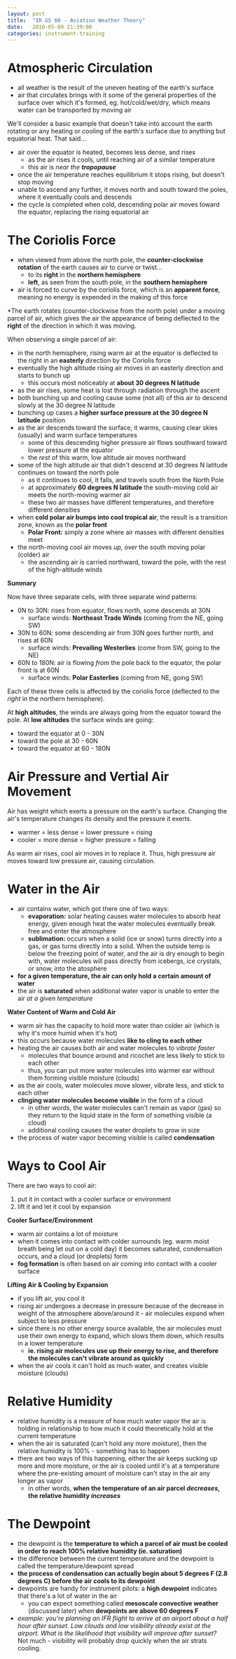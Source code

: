 ```yaml
---
layout: post
title:  "IR GS 60 - Aviation Weather Theory"
date:   2016-05-09 21:39:00
categories: instrument-training
---
```


# Atmospheric Circulation

 - all weather is the result of the uneven heating of the earth's surface
 - air that circulates brings with it some of the general properties of the surface
   over which it's formed, eg. hot/cold/wet/dry, which means water can be transported
   by moving air

We'll consider a basic example that doesn't take into account the earth rotating or any
heating or cooling of the earth's surface due to anything but equatorial heat. That said...

 - air over the equator is heated, becomes less dense, and rises
    - as the air rises it cools, until reaching air of a similar temperature
    - this air is *near the **tropopause***
 - once the air temperature reaches equilibrium it stops rising, but doesn't
   stop moving
 - unable to ascend any further, it moves north and south toward the poles, where it
   eventually cools and descends
 - the cycle is completed when cold, descending polar air moves toward the equator,
   replacing the rising equatorial air

# The Coriolis Force

 - when viewed from above the north pole, the **counter-clockwise rotation** of the earth
   causes air to curve or twist...
    - to its **right** in the **northern hemisphere**
    - **left**, as seen from the south pole, in the **southern hemisphere**
 - air is forced to curve by the coriolis force, which is an **apparent force**, meaning
   no energy is expended in the making of this force

*The earth rotates (counter-clockwise from the north pole)  under a moving parcel of air,
which gives the air the appearance of being deflected to the **right** of the direction
in which it was moving.

When observing a single parcel of air:

 - in the north hemisphere, rising warm air at the equator is deflected to the right in an
   **easterly** direction by the Coriolis force
 - eventually the high altitude rising air moves in an easterly direction and starts to
   bunch up
    - this occurs most noticeably at **about 30 degrees N latitude**
 - as the air rises, some heat is lost through radiation through the ascent
 - both bunching up and cooling cause some (not all) of this air to descend slowly at the
   30 degree N latitude
 - bunching up cases a **higher surface pressure at the 30 degree N latitude** position
 - as the air descends toward the surface, it warms, causing clear skies (usually) and
   warm surface temperatures
    - some of this descending higher pressure air flows southward toward lower pressure
      at the equator
    - the *rest* of this warm, low altitude air moves northward
 - some of the high altitude air that didn't descend at 30 degrees N latitude continues
   on toward the north pole
    - as it continues to cool, it falls, and travels south from the North Pole
    - at approximately **60 degrees N latitude** the south-moving cold air meets the
      north-moving warmer air
    - these two air masses have different temperatures, and therefore different densities
 - when **cold polar air bumps into cool tropical air**, the result is a transition zone,
   known as the **polar front**
    - **Polar Front:** simply a zone where air masses with different densities meet
 - the north-moving cool air moves *up, over* the south moving polar (colder) air
    - the ascending air is carried northward, toward the pole, with the rest of the
      high-altitude winds

**Summary**

Now have three separate cells, with three separate wind patterns:

 - 0N to 30N: rises from equator, flows north, some descends at 30N
    - surface winds: **Northeast Trade Winds** (coming from the NE, going SW)
 - 30N to 60N: some descending air from 30N goes further north, and rises at 60N
    - surface winds: **Prevailing Westerlies** (come from SW, going to the NE)
 - 60N to 180N: air is flowing *from* the pole back to the equator, the polar front is at 60N
    - surface winds: **Polar Easterlies** (coming from NE, going SW)

Each of these three cells is affected by the coriolis force (deflected to the *right*
in the northern hemisphere).

At **high altitudes**, the winds are always going from the equator toward the pole. At
**low altitudes** the surface winds are going:

 - toward the equator at 0 - 30N
 - toward the pole at 30 - 60N
 - toward the equator at 60 - 180N

# Air Pressure and Vertial Air Movement

Air has weight which exerts a pressure on the earth's surface. Changing the air's temperature
changes its density and the pressure it exerts.

 - warmer = less dense = lower pressure = rising
 - cooler = more dense = higher pressure = falling

As warm air rises, cool air moves in to replace it. Thus, high pressure air moves toward
low pressure air, causing circulation.

# Water in the Air

 - air contains water, which got there one of two ways:
    - **evaporation:** solar heating causes water molecules to absorb heat energy, given enough
      heat the water molecules eventually break free and enter the atmosphere
    - **sublimation:** occurs when a solid (ice or snow) turns directly into a gas, or gas turns
      directly into a solid. When the outside temp is below the freezing point of water, and the
      air is dry enough to begin with, water molecules will pass directly from icebergs, ice
      crystals, or snow, into the atosphere
 - **for a given temperature, the air can only hold a certain amount of water**
 - the air is **saturated** when additional water vapor is unable to enter the air *at a given
   temperature*

**Water Content of Warm and Cold Air**

 - warm air has the capacity to hold more water than colder air (which is why it's more humid
   when it's hot)
 - this occurs because water molecules **like to cling to each other**
 - heating the air causes both air and water molecules to *vibrate faster*
    - molecules that bounce around and ricochet are less likely to stick to each other
    - thus, you can put more water molecules into warmer ear without them forming visible
      moisture (clouds)
 - as the air cools, water molecules move slower, vibrate less, and stick to each other
 - **clinging water molecules become visible** in the form of a cloud
    - in other words, the water molecules can't remain as vapor (gas) so they return to the
      liquid state in the form of something visible (a cloud)
    - additional cooling causes the water droplets to grow in size
 - the process of water vapor becoming visible is called **condensation**

# Ways to Cool Air

There are two ways to cool air:

 1. put it in contact with a cooler surface or environment
 2. lift it and let it cool by expansion

**Cooler Surface/Environment**

 - warm air contains a lot of moisture
 - when it comes into contact with colder surrounds (eg. warm moist breath being let out
   on a cold day) it becomes saturated, condensation occurs, and a cloud (or droplets) form
 - **fog formation** is often based on air coming into contact with a cooler surface

**Lifting Air & Cooling by Expansion**

 - if you lift air, you cool it
 - rising air undergoes a decrease in pressure because of the decrease in weight of the
   atmosphere above/around it - air molecules expand when subject to less pressure
 - since there is no other energy source available, the air molecules must use their
   own energy to expand, which slows them down, which results in a lower temperature
    - **ie. rising air molecules use up their energy to rise, and therefore the molecules
      can't vibrate around as quickly**
 - when the air cools it can't hold as much water, and creates visible moisture (clouds)

# Relative Humidity

 - relative humidity is a measure of how much water vapor the air is holding in relationship
   to how much it could theoretically hold at the current temperature
 - when the air is saturated (can't hold any more moisture), then the relative humidity
   is 100% - something has to happen
 - there are two ways of this happening, either the air keeps sucking up more and more
   moisture, *or* the air is cooled until it's at a temperature where the pre-existing
   amount of moisture can't stay in the air any longer as vapor
    - in other words, **when the temperature of an air parcel *decreases*, the relative
      humidity *increases***

# The Dewpoint

 - the dewpoint is the **temperature to which a parcel of air must be cooled in order to
   reach 100% relative humidity (ie. saturation)**
 - the difference between the current temperature and the dewpoint is called the
   temperature/dewpoint spread
 - **the process of condensation can actually begin about 5 degrees F (2.8 degrees C)
   before the air cools to its dewpoint**
 - dewpoints are handy for instrument pilots: a **high dewpoint** indicates that there's
   a lot of water in the air
    - you can expect something called **mesoscale convective weather** (discussed later) when
      **dewpoints are above 60 degrees F**
 - *example: you're planning an IFR flight to arrive at an airport about a half hour after
   sunset. Low clouds and low visibility already exist at the airport. What is the likelihood
   that visibility will improve after sunset?* Not much - visibility will probably drop
   quickly when the air strats cooling.
